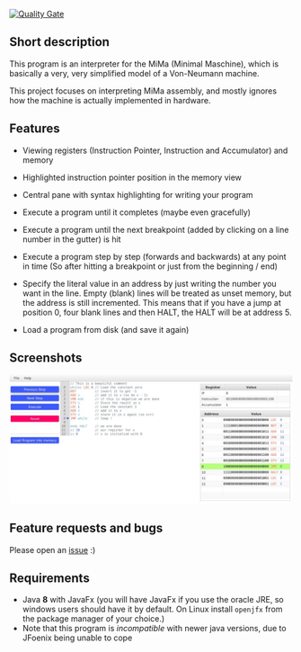 [![Quality Gate](https://sonarcloud.io/api/project_badges/measure?project=MiMaInterpreter&metric=alert_status)](https://sonarcloud.io/dashboard?id=MiMaInterpreter)

## Short description
This program is an interpreter for the MiMa (Minimal Maschine),
which is basically a very, very simplified model of a Von-Neumann machine.

This project focuses on interpreting MiMa assembly,
and mostly ignores how the machine is actually implemented in hardware.

## Features
* Viewing registers (Instruction Pointer, Instruction and Accumulator) and memory
* Highlighted instruction pointer position in the memory view
* Central pane with syntax highlighting for writing your program
* Execute a program until it completes (maybe even gracefully)
* Execute a program until the next breakpoint (added by clicking on a line number in the gutter) is hit
* Execute a program step by step (forwards and backwards) at any point in time
  (So after hitting a breakpoint or just from the beginning / end)
* Specify the literal value in an address by just writing the number you want in the line.
  Empty (blank) lines will be treated as unset memory, but the address is still incremented.
  This means that if you have a jump at position 0, four blank lines and then HALT, the HALT will be
  at address 5.

* Load a program from disk (and save it again)

## Screenshots
![Program screenshot](/images/Main_screen.jpg?raw=true "The main program screen")

## Feature requests and bugs
Please open an [issue](https://github.com/I-Al-Istannen/MiMaInterpreter/issues/new) :)

## Requirements
* Java **8** with JavaFx (you will have JavaFx if you use the oracle JRE, so windows users should have it by default.
  On Linux install `openjfx` from the package manager of your choice.)
* Note that this program is *incompatible* with newer java versions, due to JFoenix being unable to cope

